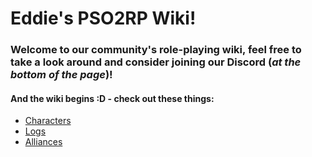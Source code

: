 # Eddie's PSO2RP Wiki!



### Welcome to our community's role-playing wiki, feel free to take a look around and consider joining our Discord (*at the bottom of the page*)!

#### And the wiki begins :D - check out these things: 
- [Characters](SubIndexes/Characters.md)
- [Logs](SubIndexes/Logs.md)
- [Alliances](SubIndexes/Alliances.md)